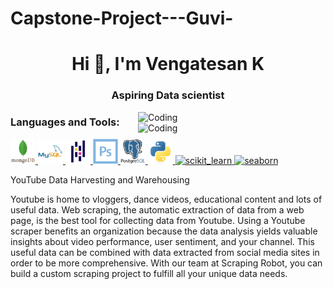 # Capstone-Project---Guvi-
<h1 align="center">Hi 👋, I'm Vengatesan K</h1>
<h3 align="center">Aspiring Data scientist</h3>
<img align="right" alt="Coding" width="300" src="https://media4.giphy.com/media/3oKIPEqDGUULpEU0aQ/giphy.gif?cid=ecf05e478dcaji49ebe1w4lgbevzkabmg79kgaxkwsreb8tw&ep=v1_gifs_search&rid=giphy.gif&ct=g">
<img align="right" alt="Coding" width="300" src="https://cdn.dribbble.com/users/634508/screenshots/2172083/media/1cc2d961f9b95d233963a7868214ca93.gif">
<h3 align="left">Languages and Tools:</h3>
<p align="left"> <a href="https://www.mongodb.com/" target="_blank" rel="noreferrer"> <img src="https://raw.githubusercontent.com/devicons/devicon/master/icons/mongodb/mongodb-original-wordmark.svg" alt="mongodb" width="40" height="40"/> </a> <a href="https://www.mysql.com/" target="_blank" rel="noreferrer"> <img src="https://raw.githubusercontent.com/devicons/devicon/master/icons/mysql/mysql-original-wordmark.svg" alt="mysql" width="40" height="40"/> </a> <a href="https://pandas.pydata.org/" target="_blank" rel="noreferrer"> <img src="https://raw.githubusercontent.com/devicons/devicon/2ae2a900d2f041da66e950e4d48052658d850630/icons/pandas/pandas-original.svg" alt="pandas" width="40" height="40"/> </a> <a href="https://www.photoshop.com/en" target="_blank" rel="noreferrer"> <img src="https://raw.githubusercontent.com/devicons/devicon/master/icons/photoshop/photoshop-line.svg" alt="photoshop" width="40" height="40"/> </a> <a href="https://www.postgresql.org" target="_blank" rel="noreferrer"> <img src="https://raw.githubusercontent.com/devicons/devicon/master/icons/postgresql/postgresql-original-wordmark.svg" alt="postgresql" width="40" height="40"/> </a> <a href="https://www.python.org" target="_blank" rel="noreferrer"> <img src="https://raw.githubusercontent.com/devicons/devicon/master/icons/python/python-original.svg" alt="python" width="40" height="40"/> </a> <a href="https://scikit-learn.org/" target="_blank" rel="noreferrer"> <img src="https://upload.wikimedia.org/wikipedia/commons/0/05/Scikit_learn_logo_small.svg" alt="scikit_learn" width="40" height="40"/> </a> <a href="https://seaborn.pydata.org/" target="_blank" rel="noreferrer"> <img src="https://seaborn.pydata.org/_images/logo-mark-lightbg.svg" alt="seaborn" width="40" height="40"/> </a> </p>










YouTube Data Harvesting and Warehousing

Youtube is home to vloggers, dance videos, educational content and lots of useful data. Web scraping, the automatic extraction of data from a web page, is the best tool for collecting data from Youtube. Using a Youtube scraper benefits an organization because the data analysis yields valuable insights about video performance, user sentiment, and your channel. This useful data can be combined with data extracted from social media sites in order to be more comprehensive. With our team at Scraping Robot, you can build a custom scraping project to fulfill all your unique data needs.
